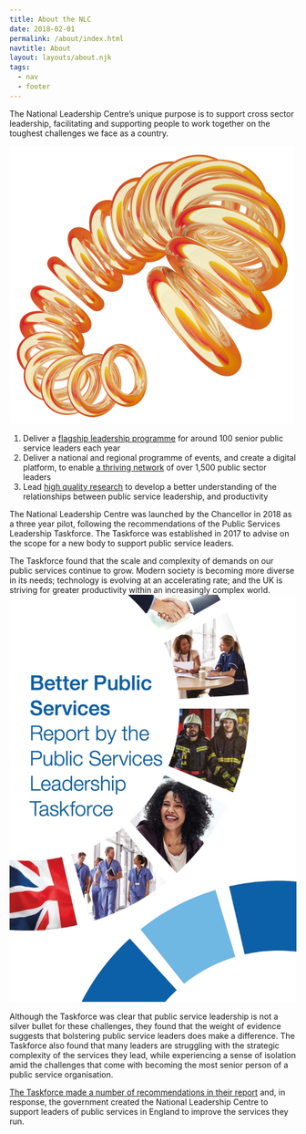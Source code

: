 ```yaml
---
title: About the NLC
date: 2018-02-01
permalink: /about/index.html
navtitle: About
layout: layouts/about.njk
tags:
  - nav
  - footer
---
```


The National Leadership Centre’s unique purpose is to support cross sector leadership, facilitating and supporting people to work together on the toughest challenges we face as a country.

<img alt="" class="coil" src="/static/img/NLC_lead_the_way-TRANSPARENTX500.png" />
<ol class="big-numbered-list">
<li>Deliver a <a href="/programme">flagship leadership programme</a> for around 100 senior public service leaders each year</li>

<li>Deliver a national and regional programme of events, and create a digital platform, to enable <a href="/network">a thriving network</a> of over 1,500 public sector leaders</li>

<li>Lead <a href="/research">high quality research</a> to develop a better understanding of the relationships between public service leadership, and productivity</li>
</ol>

The National Leadership Centre was launched by the Chancellor in 2018 as a three year pilot, following the recommendations of the Public Services Leadership Taskforce. The Taskforce was established in 2017 to advise on the scope for a new body to support public service leaders.

<p class="taskforce-report">
<span class="taskforce-report__column-one">
The Taskforce found that the scale and complexity of demands on our public services continue to grow. Modern society is becoming more diverse in its needs; technology is evolving at an accelerating rate; and the UK is striving for greater productivity within an increasingly complex world.
</span>
<span class="taskforce-report__column-two">
  <a href="https://www.gov.uk/government/publications/national-leadership-centre" class="taskforce-report__image" target="_blank">
    <img src="/static/img/taskforce-report.jpg" alt="Taskforce report" />
  </a>
  </span>
</p>

Although the Taskforce was clear that public service leadership is not a silver bullet for these challenges, they found that the weight of evidence suggests that bolstering public service leaders does make a difference. The Taskforce also found that many leaders are struggling with the strategic complexity of the services they lead, while experiencing a sense of isolation amid the challenges that come with becoming the most senior person of a public service organisation.


<p class="subtitle">
<a href="https://www.gov.uk/government/publications/national-leadership-centre" target="_blank">The Taskforce made a number of recommendations in their report</a> and, in response, the government created the National Leadership Centre to support leaders of public services in England to improve the services they run.
</p>